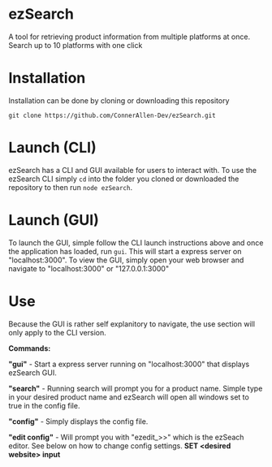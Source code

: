 # ezSearch
A tool for retrieving product information from multiple platforms at once. Search up to 10 platforms with one click

# Installation 
Installation can be done by cloning or downloading this repository

`git clone https://github.com/ConnerAllen-Dev/ezSearch.git`

# Launch (CLI)
ezSearch has a CLI and GUI available for users to interact with. To use the ezSearch CLI simply `cd` into the folder you cloned or downloaded the repository to then run `node ezSearch`.

# Launch (GUI)
To launch the GUI, simple follow the CLI launch instructions above and once the application has loaded, run `gui`. This will start a express server on "localhost:3000". To view the GUI, simply open your web browser and navigate to "localhost:3000" or "127.0.0.1:3000"

# Use 
Because the GUI is rather self explanitory to navigate, the use section will only apply to the CLI version.

**Commands:**

**"gui"** - Start a express server running on "localhost:3000" that displays ezSearch GUI.

**"search"** - Running search will prompt you for a product name. Simple type in your desired product name and ezSearch will open all windows set to true in the config file.

**"config"** - Simply displays the config file.

**"edit config"** - Will prompt you with "ezedit_>>" which is the ezSeach editor. See below on how to change config settings.
    **SET \<desired website> input**


